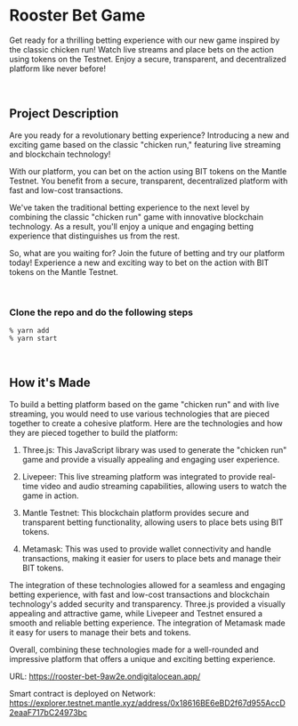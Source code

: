# Rooster Bet Game
Get ready for a thrilling betting experience with our new game inspired by the classic chicken run! Watch live streams and place bets on the action using tokens on the Testnet. Enjoy a secure, transparent, and decentralized platform like never before!

<br>

## Project Description
Are you ready for a revolutionary betting experience? Introducing a new and exciting game based on the classic "chicken run," featuring live streaming and blockchain technology!

With our platform, you can bet on the action using BIT tokens on the Mantle Testnet. You benefit from a secure, transparent, decentralized platform with fast and low-cost transactions.

We've taken the traditional betting experience to the next level by combining the classic "chicken run" game with innovative blockchain technology. As a result, you'll enjoy a unique and engaging betting experience that distinguishes us from the rest.

So, what are you waiting for? Join the future of betting and try our platform today! Experience a new and exciting way to bet on the action with BIT tokens on the Mantle Testnet.

<br>

### Clone the repo and do the following steps

```
% yarn add
% yarn start
```

<br>

## How it's Made
To build a betting platform based on the game "chicken run" and with live streaming, you would need to use various technologies that are pieced together to create a cohesive platform. Here are the technologies and how they are pieced together to build the platform:

1. Three.js: This JavaScript library was used to generate the "chicken run" game and provide a visually appealing and engaging user experience.

2. Livepeer: This live streaming platform was integrated to provide real-time video and audio streaming capabilities, allowing users to watch the game in action.

3. Mantle Testnet: This blockchain platform provides secure and transparent betting functionality, allowing users to place bets using BIT tokens.

4. Metamask: This was used to provide wallet connectivity and handle transactions, making it easier for users to place bets and manage their BIT tokens.

The integration of these technologies allowed for a seamless and engaging betting experience, with fast and low-cost transactions and blockchain technology's added security and transparency. Three.js provided a visually appealing and attractive game, while Livepeer and Testnet ensured a smooth and reliable betting experience. The integration of Metamask made it easy for users to manage their bets and tokens.

Overall, combining these technologies made for a well-rounded and impressive platform that offers a unique and exciting betting experience. 

URL: https://rooster-bet-9aw2e.ondigitalocean.app/

Smart contract is deployed on Network: https://explorer.testnet.mantle.xyz/address/0x18616BE6eBD2f67d955AccD2eaaF717bC24973bc
 
